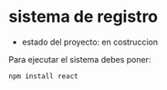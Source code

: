 <h1>sistema de registro</h1>

- estado del proyecto: en costruccion

Para ejecutar el sistema debes poner:

```npm install react```
